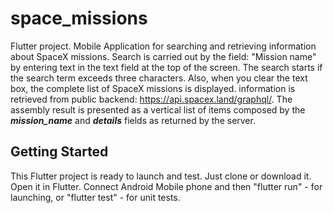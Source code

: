 # space_missions

Flutter project.  Mobile Application for searching and retrieving information about SpaceX missions. Search is carried out by the field: "Mission name" by entering text in the text field at the top of the screen. The search starts if the search term exceeds three characters. Also, when you clear the text box, the complete list of SpaceX missions is displayed. information is retrieved from public backend: https://api.spacex.land/graphql/. The assembly result is presented as a vertical list of items composed by
the ***mission_name*** and ***details*** fields as returned by the server.

## Getting Started

This Flutter project is ready to launch and test. Just clone or download it. Open it in Flutter.  Connect Android Mobile phone and then "flutter run" - for launching, or  "flutter test" - for unit tests.

